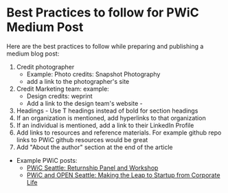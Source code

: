 # Best Practices to follow for PWiC Medium Post
Here are the best practices to follow while preparing and publishing a medium blog post:
1. Credit photographer
    - Example: Photo credits: Snapshot Photography
    - add a link to the photographer's site
2. Credit Marketing team: example: 
    - Design credits: weprint
    - Add a link to the design team's website - <Need link>
3. Headings -  Use T headings instead of bold for section headings
4. If an organization is mentioned, add hyperlinks to that organization
5. If an individual is mentioned, add a link to their LinkedIn Profile
6. Add links to resources and reference materials.  For example github repo links to PWiC github resources would be great
7. Add "About the author" section at the end of the article

- Example PWiC posts:
     - [PWiC Seattle: Returnship Panel and Workshop](https://medium.com/@pwic.org/pwic-returnship-panel-and-workshop-event-highlights-e1fcb2a5d3fa)
     - [PWiC and OPEN Seattle: Making the Leap to Startup from Corporate Life](https://medium.com/@pwic.org/pwic-collaboration-with-open-seattle-2bb67e449cfa)
